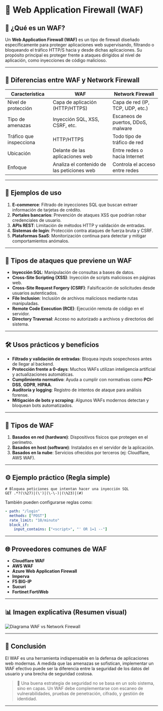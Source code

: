 
# 📘 Web Application Firewall (WAF)

## 🔐 ¿Qué es un WAF?

Un **Web Application Firewall (WAF)** es un tipo de firewall diseñado específicamente para proteger aplicaciones web supervisando, filtrando o bloqueando el tráfico HTTP/S hacia y desde dichas aplicaciones. Su propósito principal es proteger frente a ataques dirigidos al nivel de aplicación, como inyecciones de código malicioso.

---

## 🎯 Diferencias entre WAF y Network Firewall

| Característica         | WAF                                          | Network Firewall                       |
|------------------------|----------------------------------------------|----------------------------------------|
| Nivel de protección    | Capa de aplicación (HTTP/HTTPS)              | Capa de red (IP, TCP, UDP, etc.)       |
| Tipo de amenazas       | Inyección SQL, XSS, CSRF, etc.               | Escaneos de puertos, DDoS, malware     |
| Tráfico que inspecciona| HTTP/HTTPS                                   | Todo tipo de tráfico de red            |
| Ubicación              | Delante de las aplicaciones web              | Entre redes o hacia Internet           |
| Enfoque                | Analiza el contenido de las peticiones web   | Controla el acceso entre redes         |

---

## 🧪 Ejemplos de uso

1. **E-commerce**: Filtrado de inyecciones SQL que buscan extraer información de tarjetas de crédito.
2. **Portales bancarios**: Prevención de ataques XSS que podrían robar credenciales de usuario.
3. **APIs REST**: Limitación de métodos HTTP y validación de entradas.
4. **Sistemas de login**: Protección contra ataques de fuerza bruta y CSRF.
5. **Plataformas SaaS**: Monitorización continua para detectar y mitigar comportamientos anómalos.

---

## 🧷 Tipos de ataques que previene un WAF

- **Inyección SQL**: Manipulación de consultas a bases de datos.
- **Cross-Site Scripting (XSS)**: Inyección de scripts maliciosos en páginas web.
- **Cross-Site Request Forgery (CSRF)**: Falsificación de solicitudes desde usuarios autenticados.
- **File Inclusion**: Inclusión de archivos maliciosos mediante rutas manipuladas.
- **Remote Code Execution (RCE)**: Ejecución remota de código en el servidor.
- **Directory Traversal**: Acceso no autorizado a archivos y directorios del sistema.

---

## 🛠️ Usos prácticos y beneficios

- **Filtrado y validación de entradas**: Bloquea inputs sospechosos antes de llegar al backend.
- **Protección frente a 0-days**: Muchos WAFs utilizan inteligencia artificial y actualizaciones automáticas.
- **Cumplimiento normativo**: Ayuda a cumplir con normativas como **PCI-DSS**, **GDPR**, **HIPAA**.
- **Auditoría y logging**: Registro de intentos de ataque para análisis forense.
- **Mitigación de bots y scraping**: Algunos WAFs modernos detectan y bloquean bots automatizados.

---

## 🧱 Tipos de WAF

1. **Basados en red (hardware)**: Dispositivos físicos que protegen en el perímetro.
2. **Basados en host (software)**: Instalados en el servidor de la aplicación.
3. **Basados en la nube**: Servicios ofrecidos por terceros (ej: Cloudflare, AWS WAF).

---

## ⚙️ Ejemplo práctico (Regla simple)

```regex
# Bloquea peticiones que intentan hacer una inyección SQL
GET .*?(\%27)|(\')|(\-\-)|(\%23)|(#)
```

También pueden configurarse reglas como:

```yaml
- path: "/login"
  methods: ["POST"]
  rate_limit: "10/minuto"
  block_if: 
    input_contains: ["<script>", "' OR 1=1 --"]
```

---

## 🌐 Proveedores comunes de WAF

- **Cloudflare WAF**
- **AWS WAF**
- **Azure Web Application Firewall**
- **Imperva**
- **F5 BIG-IP**
- **Sucuri**
- **Fortinet FortiWeb**

---

## 📊 Imagen explicativa (Resumen visual)

![Diagrama WAF vs Network Firewall](./5f5c2078-ca41-4900-8f36-84278ea92573.png)

---

## 🚀 Conclusión

El WAF es una herramienta indispensable en la defensa de aplicaciones web modernas. A medida que las amenazas se sofistican, implementar un WAF efectivo puede ser la diferencia entre la seguridad de los datos del usuario y una brecha de seguridad costosa.

> 🔐 Una buena estrategia de seguridad no se basa en un solo sistema, sino en capas. Un WAF debe complementarse con escaneo de vulnerabilidades, pruebas de penetración, cifrado, y gestión de identidad.

---
